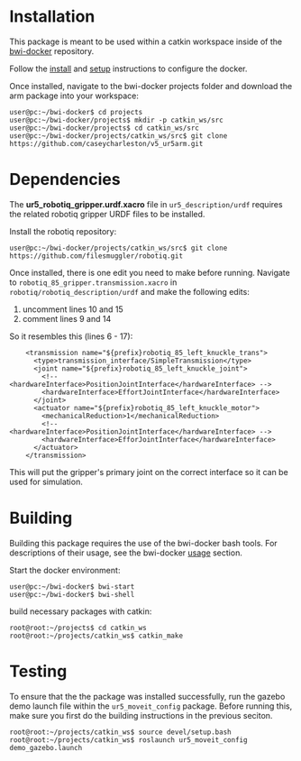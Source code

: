 

# Installation

This package is meant to be used within a catkin workspace inside of the [bwi-docker](https://github.com/utexas-bwi/bwi-docker) repository.

Follow the [install](https://github.com/utexas-bwi/bwi-docker#install) and [setup](https://github.com/utexas-bwi/bwi-docker#setup) instructions to configure the docker.

Once installed, navigate to the bwi-docker projects folder and download the arm package into your workspace:
```console
user@pc:~/bwi-docker$ cd projects
user@pc:~/bwi-docker/projects$ mkdir -p catkin_ws/src
user@pc:~/bwi-docker/projects$ cd catkin_ws/src
user@pc:~/bwi-docker/projects/catkin_ws/src$ git clone https://github.com/caseycharleston/v5_ur5arm.git
```

# Dependencies
The **ur5_robotiq_gripper.urdf.xacro** file in `ur5_description/urdf` requires the related robotiq gripper URDF files to be installed.

Install the robotiq repository:
```console
user@pc:~/bwi-docker/projects/catkin_ws/src$ git clone https://github.com/filesmuggler/robotiq.git
```

Once installed, there is one edit you need to make before running. Navigate to `robotiq_85_gripper.transmission.xacro` in `robotiq/robotiq_description/urdf` and make the following edits:
1. uncomment lines 10 and 15
2. comment lines 9 and 14

So it resembles this (lines 6 - 17):
```urdf
    <transmission name="${prefix}robotiq_85_left_knuckle_trans">
      <type>transmission_interface/SimpleTransmission</type>
      <joint name="${prefix}robotiq_85_left_knuckle_joint">
        <!-- <hardwareInterface>PositionJointInterface</hardwareInterface> -->
        <hardwareInterface>EffortJointInterface</hardwareInterface>
      </joint>
      <actuator name="${prefix}robotiq_85_left_knuckle_motor">
        <mechanicalReduction>1</mechanicalReduction>
        <!-- <hardwareInterface>PositionJointInterface</hardwareInterface> -->
        <hardwareInterface>EfforJointInterface</hardwareInterface>
      </actuator>
    </transmission>
```
This will put the gripper's primary joint on the correct interface so it can be used for simulation.

# Building

Building this package requires the use of the bwi-docker bash tools. For descriptions of their usage, see the bwi-docker [usage](https://github.com/utexas-bwi/bwi-docker#usage) section.

Start the docker environment:
```console
user@pc:~/bwi-docker$ bwi-start
user@pc:~/bwi-docker$ bwi-shell
```

build necessary packages with catkin:
```console
root@root:~/projects$ cd catkin_ws
root@root:~/projects/catkin_ws$ catkin_make
```

# Testing

To ensure that the the package was installed successfully, run the gazebo demo launch file within the `ur5_moveit_config` package. Before running this, make sure you first do the building instructions in the previous seciton.
```console
root@root:~/projects/catkin_ws$ source devel/setup.bash
root@root:~/projects/catkin_ws$ roslaunch ur5_moveit_config demo_gazebo.launch
```
